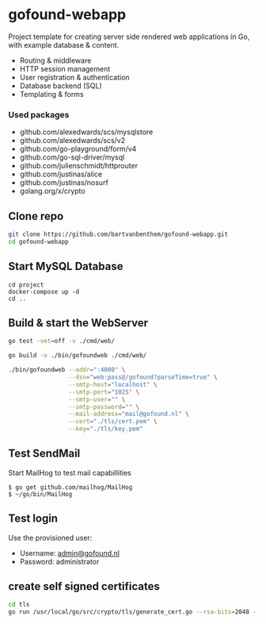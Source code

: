 # gofound-webapp
Project template for creating server side rendered web applications in Go, with example database & content.
* Routing & middleware
* HTTP session management
* User registration & authentication
* Database backend (SQL)
* Templating & forms

### Used packages
* github.com/alexedwards/scs/mysqlstore
* github.com/alexedwards/scs/v2
* github.com/go-playground/form/v4
* github.com/go-sql-driver/mysql
* github.com/julienschmidt/httprouter
* github.com/justinas/alice
* github.com/justinas/nosurf
* golang.org/x/crypto


## Clone repo
```bash 
git clone https://github.com/bartvanbenthem/gofound-webapp.git
cd gofound-webapp
```

## Start MySQL Database
```shell
cd project
docker-compose up -d
cd ..
```

## Build & start the WebServer
```bash
go test -vet=off -v ./cmd/web/

go build -o ./bin/gofoundweb ./cmd/web/

./bin/gofoundweb --addr=":4000" \
                 --dsn="web:pass@/gofound?parseTime=true" \
                 --smtp-host="localhost" \
                 --smtp-port="1025" \
                 --smtp-user="" \
                 --smtp-password="" \
                 --mail-address="mail@gofound.nl" \
                 --cert="./tls/cert.pem" \
                 --key="./tls/key.pem"
```

## Test SendMail
Start MailHog to test mail capabillities
```shell
$ go get github.com/mailhog/MailHog
$ ~/go/bin/MailHog
```

## Test login
Use the provisioned user:
* Username: admin@gofound.nl 
* Password: administrator


## create self signed certificates
```bash
cd tls
go run /usr/local/go/src/crypto/tls/generate_cert.go --rsa-bits=2048 --host=localhost
```

